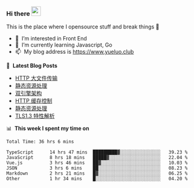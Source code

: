 ### Hi there <a href="https://www.yueluo.club/"><img src="https://media.giphy.com/media/hvRJCLFzcasrR4ia7z/giphy.gif" width="25px"></a>
This is the place where I opensource stuff and break things :rofl:

- 👀 &nbsp;I’m interested in Front End
- 🌱 &nbsp;I’m currently learning Javascript, Go
- 📫 &nbsp;My blog address is https://www.yueluo.club

📕 &nbsp;**Latest Blog Posts**

<!-- BLOG-POST-LIST:START -->
- [HTTP 大文件传输](https://www.yueluo.club/detail?articleId=6267f78665e52c4388402ee8)
- [静态资源处理](https://www.yueluo.club/detail?articleId=62669c9d65e52c43884025cd)
- [双引擎架构](https://www.yueluo.club/detail?articleId=6265e18f65e52c438840182a)
- [HTTP 缓存控制](https://www.yueluo.club/detail?articleId=6265508d65e52c4388401470)
- [静态资源处理](https://www.yueluo.club/detail?articleId=6261e65b65e52c4388400428)
- [TLS1.3 特性解析](https://www.yueluo.club/detail?articleId=62601f89ae42297e8e4c6bea)
<!-- BLOG-POST-LIST:END -->

📊 &nbsp;**This week I spent my time on**

<!--START_SECTION:waka-->

```text
Total Time: 36 hrs 6 mins

TypeScript      14 hrs 47 mins  █████████▓░░░░░░░░░░░░░░░   39.23 %
JavaScript      8 hrs 18 mins   █████▓░░░░░░░░░░░░░░░░░░░   22.04 %
Vue.js          3 hrs 46 mins   ██▓░░░░░░░░░░░░░░░░░░░░░░   10.03 %
JSON            3 hrs 6 mins    ██░░░░░░░░░░░░░░░░░░░░░░░   08.23 %
Markdown        2 hrs 21 mins   █▓░░░░░░░░░░░░░░░░░░░░░░░   06.25 %
Other           1 hr 34 mins    █░░░░░░░░░░░░░░░░░░░░░░░░   04.20 %
```

<!--END_SECTION:waka-->
